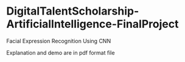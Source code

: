 # DigitalTalentScholarship-ArtificialIntelligence-FinalProject
Facial Expression Recognition Using CNN

Explanation and demo are in pdf format file
